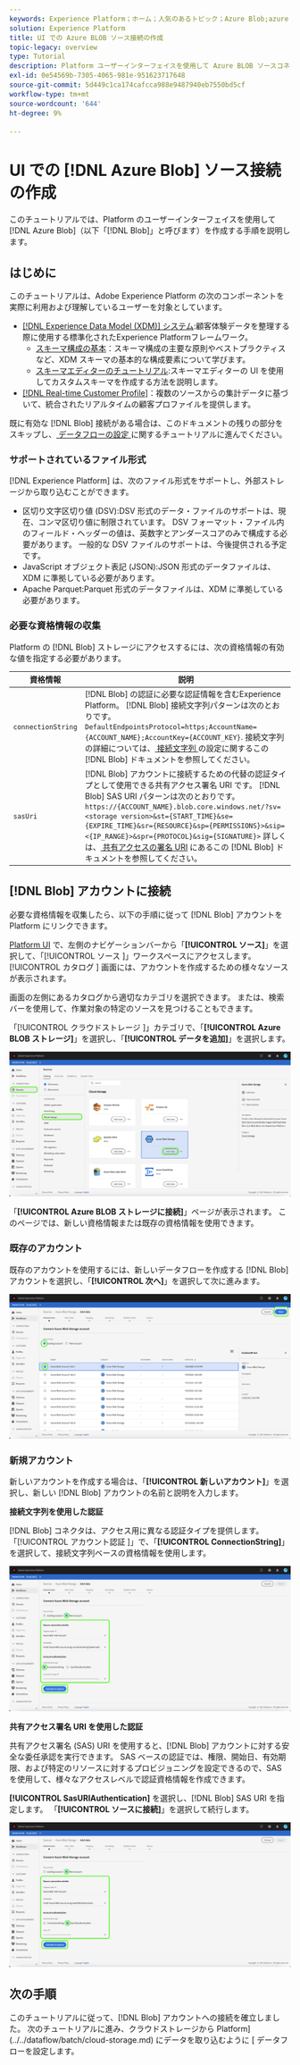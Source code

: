 ```yaml
---
keywords: Experience Platform；ホーム；人気のあるトピック；Azure Blob;azure BLOB;Azure BLOB コネクタ
solution: Experience Platform
title: UI での Azure BLOB ソース接続の作成
topic-legacy: overview
type: Tutorial
description: Platform ユーザーインターフェイスを使用して Azure BLOB ソースコネクタを作成する方法を説明します。
exl-id: 0e54569b-7305-4065-981e-951623717648
source-git-commit: 5d449c1ca174cafcca988e9487940eb7550bd5cf
workflow-type: tm+mt
source-wordcount: '644'
ht-degree: 9%

---
```


# UI での [!DNL Azure Blob] ソース接続の作成

このチュートリアルでは、Platform のユーザーインターフェイスを使用して [!DNL Azure Blob]（以下「[!DNL Blob]」と呼びます）を作成する手順を説明します。

## はじめに

このチュートリアルは、Adobe Experience Platform の次のコンポーネントを実際に利用および理解しているユーザーを対象としています。

- [[!DNL Experience Data Model (XDM)] システム](../../../../../xdm/home.md):顧客体験データを整理する際に使用する標準化されたExperience Platformフレームワーク。
   - [スキーマ構成の基本](../../../../../xdm/schema/composition.md)：スキーマ構成の主要な原則やベストプラクティスなど、XDM スキーマの基本的な構成要素について学びます。
   - [スキーマエディターのチュートリアル](../../../../../xdm/tutorials/create-schema-ui.md):スキーマエディターの UI を使用してカスタムスキーマを作成する方法を説明します。
- [[!DNL Real-time Customer Profile]](../../../../../profile/home.md)：複数のソースからの集計データに基づいて、統合されたリアルタイムの顧客プロファイルを提供します。

既に有効な [!DNL Blob] 接続がある場合は、このドキュメントの残りの部分をスキップし、[ データフローの設定 ](../../dataflow/batch/cloud-storage.md) に関するチュートリアルに進んでください。

### サポートされているファイル形式

[!DNL Experience Platform] は、次のファイル形式をサポートし、外部ストレージから取り込むことができます。

- 区切り文字区切り値 (DSV):DSV 形式のデータ・ファイルのサポートは、現在、コンマ区切り値に制限されています。 DSV フォーマット・ファイル内のフィールド・ヘッダーの値は、英数字とアンダースコアのみで構成する必要があります。 一般的な DSV ファイルのサポートは、今後提供される予定です。
- JavaScript オブジェクト表記 (JSON):JSON 形式のデータファイルは、XDM に準拠している必要があります。
- Apache Parquet:Parquet 形式のデータファイルは、XDM に準拠している必要があります。

### 必要な資格情報の収集

Platform の [!DNL Blob] ストレージにアクセスするには、次の資格情報の有効な値を指定する必要があります。

| 資格情報 | 説明 |
| ---------- | ----------- |
| `connectionString` | [!DNL Blob] の認証に必要な認証情報を含むExperience Platform。 [!DNL Blob] 接続文字列パターンは次のとおりです。`DefaultEndpointsProtocol=https;AccountName={ACCOUNT_NAME};AccountKey={ACCOUNT_KEY}`. 接続文字列の詳細については、[ 接続文字列 ](https://docs.microsoft.com/en-us/azure/storage/common/storage-configure-connection-string) の設定に関するこの [!DNL Blob] ドキュメントを参照してください。 |
| `sasUri` | [!DNL Blob] アカウントに接続するための代替の認証タイプとして使用できる共有アクセス署名 URI です。 [!DNL Blob] SAS URI パターンは次のとおりです。`https://{ACCOUNT_NAME}.blob.core.windows.net/?sv=<storage version>&st={START_TIME}&se={EXPIRE_TIME}&sr={RESOURCE}&sp={PERMISSIONS}>&sip=<{IP_RANGE}>&spr={PROTOCOL}&sig={SIGNATURE}>` 詳しくは、[ 共有アクセスの署名 URI](https://docs.microsoft.com/en-us/azure/data-factory/connector-azure-blob-storage#shared-access-signature-authentication) にあるこの [!DNL Blob] ドキュメントを参照してください。 |

## [!DNL Blob] アカウントに接続

必要な資格情報を収集したら、以下の手順に従って [!DNL Blob] アカウントを Platform にリンクできます。

[Platform UI](https://platform.adobe.com) で、左側のナビゲーションバーから「**[!UICONTROL ソース]**」を選択して、「[!UICONTROL  ソース ]」ワークスペースにアクセスします。 [!UICONTROL  カタログ ] 画面には、アカウントを作成するための様々なソースが表示されます。

画面の左側にあるカタログから適切なカテゴリを選択できます。 または、検索バーを使用して、作業対象の特定のソースを見つけることもできます。

「[!UICONTROL  クラウドストレージ ]」カテゴリで、「**[!UICONTROL Azure BLOB ストレージ]**」を選択し、「**[!UICONTROL データを追加]**」を選択します。

![カタログ](../../../../images/tutorials/create/blob/catalog.png)

「**[!UICONTROL Azure BLOB ストレージに接続]**」ページが表示されます。 このページでは、新しい資格情報または既存の資格情報を使用できます。

### 既存のアカウント

既存のアカウントを使用するには、新しいデータフローを作成する [!DNL Blob] アカウントを選択し、「**[!UICONTROL 次へ]**」を選択して次に進みます。

![既存](../../../../images/tutorials/create/blob/existing.png)

### 新規アカウント

新しいアカウントを作成する場合は、「**[!UICONTROL 新しいアカウント]**」を選択し、新しい [!DNL Blob] アカウントの名前と説明を入力します。

**接続文字列を使用した認証**

[!DNL Blob] コネクタは、アクセス用に異なる認証タイプを提供します。 「[!UICONTROL  アカウント認証 ]」で、「**[!UICONTROL ConnectionString]**」を選択して、接続文字列ベースの資格情報を使用します。

![接続文字列](../../../../images/tutorials/create/blob/connectionstring.png)

**共有アクセス署名 URI を使用した認証**

共有アクセス署名 (SAS) URI を使用すると、[!DNL Blob] アカウントに対する安全な委任承認を実行できます。 SAS ベースの認証では、権限、開始日、有効期限、および特定のリソースに対するプロビジョニングを設定できるので、SAS を使用して、様々なアクセスレベルで認証資格情報を作成できます。

**[!UICONTROL SasURIAuthentication]** を選択し、[!DNL Blob] SAS URI を指定します。 「**[!UICONTROL ソースに接続]**」を選択して続行します。

![sas-uri](../../../../images/tutorials/create/blob/sas-uri.png)

## 次の手順

このチュートリアルに従って、[!DNL Blob] アカウントへの接続を確立しました。 次のチュートリアルに進み、クラウドストレージから Platform](../../dataflow/batch/cloud-storage.md) にデータを取り込むように [ データフローを設定します。
